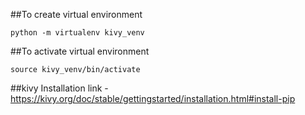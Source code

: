 ##To create virtual environment

```python -m virtualenv kivy_venv```

##To activate virtual environment

```source kivy_venv/bin/activate```

##kivy Installation link - https://kivy.org/doc/stable/gettingstarted/installation.html#install-pip
